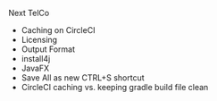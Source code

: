Next TelCo

- Caching on CircleCI
- Licensing
- Output Format
- install4j
- JavaFX
- Save All as new CTRL+S shortcut
- CircleCI caching vs. keeping gradle build file clean